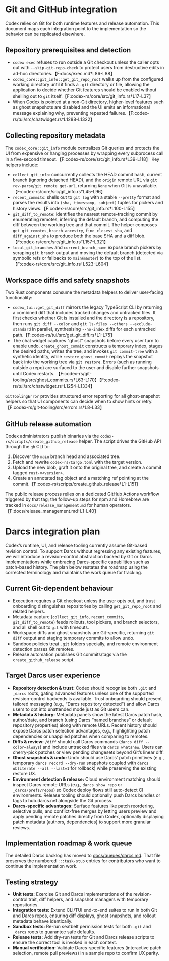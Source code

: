 # Git and GitHub integration

Codex relies on Git for both runtime features and release automation. This document maps each integration point to the
implementation so the behavior can be replicated elsewhere.

## Repository prerequisites and detection

* `codex exec` refuses to run outside a Git checkout unless the caller opts out with
  `--skip-git-repo-check` to protect users from destructive edits in ad-hoc directories.【F:docs/exec.md†L86-L88】
* `codex_core::git_info::get_git_repo_root` walks up from the configured working directory until it finds a `.git`
  directory or file, allowing the application to decide whether Git features should be enabled without shelling out to
  `git` itself.【F:codex-rs/core/src/git_info.rs†L17-L37】
* When Codex is pointed at a non-Git directory, higher-level features such as ghost snapshots are disabled and the UI emits an
  informational message explaining why, preventing repeated failures.【F:codex-rs/tui/src/chatwidget.rs†L1288-L1322】

## Collecting repository metadata

The `codex_core::git_info` module centralizes Git queries and protects the UI from expensive or hanging processes by
wrapping every subprocess call in a five-second timeout.【F:codex-rs/core/src/git_info.rs†L39-L118】 Key helpers include:

* `collect_git_info`: concurrently collects the HEAD commit hash, current branch (ignoring detached HEAD), and the `origin`
  remote URL via `git rev-parse`/`git remote get-url`, returning `None` when Git is unavailable.【F:codex-rs/core/src/git_info.rs†L45-L96】
* `recent_commits`: shells out to `git log` with a stable `--pretty` format and parses the results into `(sha, timestamp,
  subject)` tuples for pickers and history views.【F:codex-rs/core/src/git_info.rs†L100-L155】
* `git_diff_to_remote`: identifies the nearest remote-tracking commit by enumerating remotes, inferring the default branch,
  and computing the diff between the working tree and that commit. The helper composes `get_git_remotes`,
  `branch_ancestry`, `find_closest_sha`, and `diff_against_sha` to produce both the base SHA and a diff blob.【F:codex-rs/core/src/git_info.rs†L157-L321】
* `local_git_branches` and `current_branch_name` expose branch pickers by scraping `git branch` output and moving the default
  branch (detected via symbolic refs or fallbacks to `main`/`master`) to the top of the list.【F:codex-rs/core/src/git_info.rs†L523-L604】

## Workspace diffs and safety snapshots

Two Rust components consume the metadata helpers to deliver user-facing functionality:

* `codex_tui::get_git_diff` mirrors the legacy TypeScript CLI by returning a combined diff that includes tracked changes and
  untracked files. It first checks whether Git is installed and the directory is a repository, then runs
  `git diff --color` and `git ls-files --others --exclude-standard` in parallel, synthesising `--no-index` diffs for each
  untracked path.【F:codex-rs/tui/src/get_git_diff.rs†L1-L75】
* The chat widget captures "ghost" snapshots before every user turn to enable undo. `create_ghost_commit` constructs a
  temporary index, stages the desired paths, writes the tree, and invokes `git commit-tree` with a synthetic identity, while
  `restore_ghost_commit` replays the snapshot back into the working tree via `git restore`.
  Errors (such as running outside a repo) are surfaced to the user and disable further snapshots until Codex restarts.
  【F:codex-rs/git-tooling/src/ghost_commits.rs†L63-L170】【F:codex-rs/tui/src/chatwidget.rs†L1254-L1334】

`GitToolingError` provides structured error reporting for all ghost-snapshot helpers so that UI components can decide when to
show hints or retry.【F:codex-rs/git-tooling/src/errors.rs†L8-L33】

## GitHub release automation

Codex administrators publish binaries via the `codex-rs/scripts/create_github_release` helper. The script drives the GitHub API
through the `gh` CLI to:

1. Discover the `main` branch head and associated tree.
2. Fetch and rewrite `codex-rs/Cargo.toml` with the target version.
3. Upload the new blob, graft it onto the original tree, and create a commit tagged `rust-v<version>`.
4. Create an annotated tag object and a matching ref pointing at the commit.【F:codex-rs/scripts/create_github_release†L1-L151】

The public release process relies on a dedicated GitHub Actions workflow triggered by that tag; the follow-up steps for npm and
Homebrew are tracked in `docs/release_management.md` for human operators.【F:docs/release_management.md†L1-L40】

# Darcs integration plan

Codex’s runtime, UI, and release tooling currently assume Git-based revision control. To support Darcs without regressing any
existing features, we will introduce a revision-control abstraction backed by Git or Darcs implementations while embracing
Darcs-specific capabilities such as patch-based history. The plan below restates the roadmap using the corrected terminology and
maintains the work queue for tracking.

## Current Git-dependent behaviour
- Execution requires a Git checkout unless the user opts out, and trust onboarding distinguishes repositories by calling
  `get_git_repo_root` and related helpers.
- Metadata capture (`collect_git_info`, `recent_commits`, `git_diff_to_remote`) feeds rollouts, tool pickers, and branch
  selectors, and all shell out to `git` with timeouts.
- Workspace diffs and ghost snapshots are Git-specific, returning `git diff` output and staging temporary commits to allow
  undo.
- Sandbox policies treat `.git` folders specially, and remote environment detection parses Git remotes.
- Release automation publishes Git commits/tags via the `create_github_release` script.

## Target Darcs user experience
- **Repository detection & trust:** Codex should recognise both `.git` and `_darcs` roots, gating advanced features unless one
  of the supported revision-control backends is available. Trust onboarding should present tailored messaging (e.g., “Darcs
  repository detected”) and allow Darcs users to opt into unattended mode just as Git users can.
- **Metadata & history:** Metadata panels show the latest Darcs patch hash, author/date, and branch (using Darcs “named
  branches” or default repository properties) along with remote URLs. Recent history should expose Darcs patch selection
  advantages, e.g., highlighting patch dependencies or unapplied patches when comparing to remotes.
- **Diffs & review:** `/diff` should call Darcs commands (`darcs diff --color=always`) and include untracked files via `darcs
  whatsnew`. Users can cherry-pick patches or view pending changesets beyond Git’s linear diff.
- **Ghost snapshots & undo:** Undo should use Darcs’ patch primitives (e.g., temporary `darcs record --dry-run` snapshots
  coupled with `darcs obliterate --all --last=1` for rollback) while preserving the existing restore UX.
- **Environment detection & release:** Cloud environment matching should inspect Darcs remote URLs (e.g., `darcs show repo` or
  `_darcs/prefs/repos`) so Codex deploy flows still auto-detect CI environments. Release tooling should optionally push Darcs
  bundles or tags to hub.darcs.net alongside the Git process.
- **Darcs-specific advantages:** Surface features like patch reordering, selective pulls, and conflict-free merges by letting
  users preview and apply pending remote patches directly from Codex, optionally displaying patch metadata (authors,
  dependencies) to support more granular reviews.

## Implementation roadmap & work queue

The detailed Darcs backlog has moved to [docs/queues/darcs.md](./queues/darcs.md). That file preserves the numbered
`:::task-stub` entries for contributors who want to continue the implementation work.

## Testing strategy
- **Unit tests:** Exercise Git and Darcs implementations of the revision-control trait, diff helpers, and snapshot managers with
  temporary repositories.
- **Integration tests:** Extend CLI/TUI end-to-end suites to run in both Git and Darcs repos, ensuring diff displays, ghost
  snapshots, and rollout metadata behave identically.
- **Sandbox tests:** Re-run seatbelt permission tests for both `.git` and `_darcs` roots to guarantee safe defaults.
- **Release tests:** Add dry-run tests for Git and Darcs release scripts to ensure the correct tool is invoked in each context.
- **Manual verification:** Validate Darcs-specific features (interactive patch selection, remote pull previews) in a sample
  repo to confirm UX parity.

